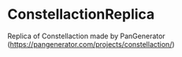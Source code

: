# ConstellactionReplica
Replica of Constellaction made by PanGenerator (https://pangenerator.com/projects/constellaction/)
